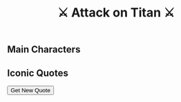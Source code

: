 <!DOCTYPE html>
<html lang="en">
<head>
    <meta charset="UTF-8">
    <meta name="viewport" content="width=device-width, initial-scale=1.0">
    <title>Attack on Titan Fan Page</title>
    <link rel="stylesheet" href="styles/style.css">
</head>
<body>
    <header>
        <h1>⚔️ Attack on Titan ⚔️</h1>
    </header>
    <main>
        <section id="characters">
            <h2>Main Characters</h2>
            <div id="character-list"></div>
        </section>
        <section id="quotes">
            <h2>Iconic Quotes</h2>
            <div id="quote-container"></div>
            <button id="new-quote-btn">Get New Quote</button>
        </section>
    </main>
    <script src="scripts/main.js"></script>
</body>
</html>
